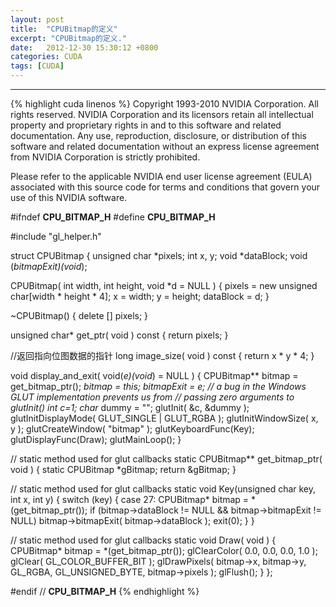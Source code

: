 ```yaml
---
layout: post
title:  "CPUBitmap的定义"
excerpt: "CPUBitmap的定义."
date:   2012-12-30 15:30:12 +0800
categories: CUDA
tags: [CUDA]
---
```

---

{% highlight cuda linenos %}
Copyright 1993-2010 NVIDIA Corporation.  All rights reserved.
NVIDIA Corporation and its licensors retain all intellectual property and
proprietary rights in and to this software and related documentation.
Any use, reproduction, disclosure, or distribution of this software
and related documentation without an express license agreement from
NVIDIA Corporation is strictly prohibited.

Please refer to the applicable NVIDIA end user license agreement (EULA)
associated with this source code for terms and conditions that govern
your use of this NVIDIA software.

#ifndef __CPU_BITMAP_H__
#define __CPU_BITMAP_H__

#include "gl_helper.h"

struct CPUBitmap {
  unsigned char    *pixels;
  int     x, y;
  void    *dataBlock;
  void (*bitmapExit)(void*);

  CPUBitmap( int width, int height, void *d = NULL ) {
      pixels = new unsigned char[width * height * 4];
      x = width;
      y = height;
      dataBlock = d;
  }

  ~CPUBitmap() {
      delete [] pixels;
  }

  unsigned char* get_ptr( void ) const   { return pixels; }

//返回指向位图数据的指针
  long image_size( void ) const { return x * y * 4; }

  void display_and_exit( void(*e)(void*) = NULL ) {
      CPUBitmap**   bitmap = get_bitmap_ptr();
      *bitmap = this;
      bitmapExit = e;
      // a bug in the Windows GLUT implementation prevents us from
      // passing zero arguments to glutInit()
      int c=1;
      char* dummy = "";
      glutInit( &c, &dummy );
      glutInitDisplayMode( GLUT_SINGLE | GLUT_RGBA );
      glutInitWindowSize( x, y );
      glutCreateWindow( "bitmap" );
      glutKeyboardFunc(Key);
      glutDisplayFunc(Draw);
      glutMainLoop();
  }

   // static method used for glut callbacks
  static CPUBitmap** get_bitmap_ptr( void ) {
      static CPUBitmap   *gBitmap;
      return &gBitmap;
  }

 // static method used for glut callbacks
  static void Key(unsigned char key, int x, int y) {
      switch (key) {
          case 27:
              CPUBitmap*   bitmap = *(get_bitmap_ptr());
              if (bitmap->dataBlock != NULL && bitmap->bitmapExit != NULL)
                  bitmap->bitmapExit( bitmap->dataBlock );
              exit(0);
      }
  }

  // static method used for glut callbacks
  static void Draw( void ) {
      CPUBitmap*   bitmap = *(get_bitmap_ptr());
      glClearColor( 0.0, 0.0, 0.0, 1.0 );
      glClear( GL_COLOR_BUFFER_BIT );
      glDrawPixels( bitmap->x, bitmap->y, GL_RGBA, GL_UNSIGNED_BYTE, bitmap->pixels );
      glFlush();
  }
};

#endif  // __CPU_BITMAP_H__
{% endhighlight %}
